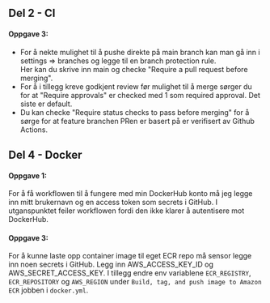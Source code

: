 ## Del 2 - CI

#### Oppgave 3:
* For å nekte mulighet til å pushe direkte på main branch kan man gå inn i settings => branches og legge til en branch protection rule.\
Her kan du skrive inn main og checke "Require a pull request before merging".
* For å i tillegg kreve godkjent review før mulighet til å merge sørger du for at "Require approvals" er checked med 1 som required approval. Det siste er default.
* Du kan checke "Require status checks to pass before merging" for å sørge for at feature branchen PRen er basert på er verifisert av Github Actions.

## Del 4 - Docker
#### Oppgave 1:
For å få workflowen til å fungere med min DockerHub konto må jeg legge inn mitt brukernavn og en access token som secrets i GitHub. I utganspunktet feiler workflowen fordi den ikke klarer å autentisere mot DockerHub.

#### Oppgave 3:
For å kunne laste opp container image til eget ECR repo må sensor legge inn noen secrets i GitHub. Legg inn AWS_ACCESS_KEY_ID og AWS_SECRET_ACCESS_KEY. I tillegg endre env variablene `ECR_REGISTRY`, `ECR_REPOSITORY` og `AWS_REGION` under `Build, tag, and push image to Amazon ECR` jobben i `docker.yml`.